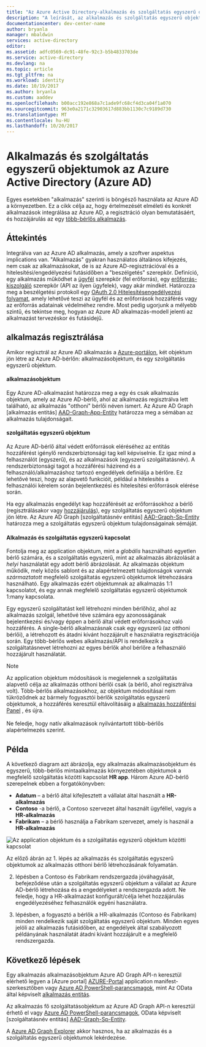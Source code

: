 ```yaml
---
title: "Az Azure Active Directory-alkalmazás és szolgáltatás egyszerű objektumok"
description: "A leírását, az alkalmazás és szolgáltatás egyszerű objektumok az Azure Active Directory közötti kapcsolat"
documentationcenter: dev-center-name
author: bryanla
manager: mbaldwin
services: active-directory
editor: 
ms.assetid: adfc0569-dc91-48fe-92c3-b5b4833703de
ms.service: active-directory
ms.devlang: na
ms.topic: article
ms.tgt_pltfrm: na
ms.workload: identity
ms.date: 10/19/2017
ms.author: bryanla
ms.custom: aaddev
ms.openlocfilehash: b00acc192e868a7c1ade9fc68cf4d3ca04f1a070
ms.sourcegitcommit: 963e0a2171c32903617d883bb1130c7c9189d730
ms.translationtype: MT
ms.contentlocale: hu-HU
ms.lasthandoff: 10/20/2017
---
```

# <a name="application-and-service-principal-objects-in-azure-active-directory-azure-ad"></a>Alkalmazás és szolgáltatás egyszerű objektumok az Azure Active Directory (Azure AD)
Egyes esetekben "alkalmazás" szerinti is böngésző használata az Azure AD a környezetben. Ez a cikk célja az, hogy értelmezését elméleti és konkrét alkalmazások integrálása az Azure AD, a regisztráció olyan bemutatásáért, és hozzájárulás az egy [több-bérlős alkalmazás](active-directory-dev-glossary.md#multi-tenant-application).

## <a name="overview"></a>Áttekintés
Integrálva van az Azure AD alkalmazás, amely a szoftver aspektus implications van. "Alkalmazás" gyakran használatos általános kifejezés, nem csak az alkalmazásokat, de is az Azure AD-regisztrációval és a hitelesítési/engedélyezési futásidőben a "beszélgetés" szerepkör. Definíció, egy alkalmazás működhet a [ügyfél](active-directory-dev-glossary.md#client-application) szerepkör (fel erőforrás), egy [erőforrás-kiszolgáló](active-directory-dev-glossary.md#resource-server) szerepkör (API az ilyen ügyfelek), vagy akár mindkét. Határozza meg a beszélgetési protokoll egy [OAuth 2.0 Hitelesítésengedélyezési folyamat](active-directory-dev-glossary.md#authorization-grant), amely lehetővé teszi az ügyfél és az erőforrások hozzáférés vagy az erőforrás adatainak védelméhez rendre. Most pedig ugorjunk a mélyebb szintű, és tekintse meg, hogyan az Azure AD alkalmazás-modell jelenti az alkalmazást tervezéskor és futásidejű. 

## <a name="application-registration"></a>alkalmazás regisztrálása
Amikor regisztrál az Azure AD alkalmazás a [Azure-portálon][AZURE-Portal], két objektum jön létre az Azure AD-bérlőn: alkalmazásobjektum, és egy szolgáltatás egyszerű objektum.

#### <a name="application-object"></a>alkalmazásobjektum
Egy Azure AD-alkalmazást határozza meg a egy és csak alkalmazás objektum, amely az Azure AD-bérlő, ahol az alkalmazás regisztrálva lett található, az alkalmazás "otthoni" bérlői néven ismert. Az Azure AD Graph [alkalmazás entitás] [ AAD-Graph-App-Entity] határozza meg a sémában az alkalmazás tulajdonságait. 

#### <a name="service-principal-object"></a>szolgáltatás egyszerű objektum
Az Azure AD-bérlő által védett erőforrások eléréséhez az entitás hozzáférést igénylő rendszerbiztonsági tag kell képviselnie. Ez igaz mind a felhasználót (egyszerű), és az alkalmazások (egyszerű szolgáltatásnév). A rendszerbiztonsági tagot a hozzáférési házirend és a felhasználó/alkalmazáshoz tartozó engedélyek definiálja a bérlőre. Ez lehetővé teszi, hogy az alapvető funkcióit, például a hitelesítés a felhasználói kérelem során bejelentkezési és hitelesítési erőforrások elérése során.

Ha egy alkalmazás engedélyt kap hozzáférését az erőforrásokhoz a bérlő (regisztrálásakor vagy [hozzájárulás](active-directory-dev-glossary.md#consent)), egy szolgáltatás egyszerű objektum jön létre. Az Azure AD Graph [szolgáltatásnév entitás] [ AAD-Graph-Sp-Entity] határozza meg a szolgáltatás egyszerű objektum tulajdonságainak sémáját.  

#### <a name="application-and-service-principal-relationship"></a>Alkalmazás és szolgáltatás egyszerű kapcsolat
Fontolja meg az application objektum, mint a *globális* használható egyetlen bérlő számára, és a szolgáltatás egyszerű, mint az alkalmazás ábrázolását a *helyi* használatát egy adott bérlő ábrázolását. Az alkalmazás objektum működik, mely közös sablont és az alapértelmezett tulajdonságok vannak *származtatott* megfelelő szolgáltatás egyszerű objektumok létrehozására használható. Egy alkalmazás ezért objektumnak az alkalmazás 1:1 kapcsolatot, és egy annak megfelelő szolgáltatás egyszerű objektumok 1:many kapcsolata.

Egy egyszerű szolgáltatást kell létrehozni minden bérlőhöz, ahol az alkalmazás szolgál, lehetővé téve számára egy azonosságának bejelentkezési és/vagy éppen a bérlő által védett erőforrásokhoz való hozzáférés. A single-bérlő alkalmazásnak csak egy egyszerű (az otthoni bérlői), a létrehozott és átadni kívánt hozzájárult e használatra regisztrációja során. Egy több-bérlős webes alkalmazás/API is rendelkezik a szolgáltatásnevet létrehozni az egyes bérlők ahol bérlőre a felhasználó hozzájárult használatát.  

> [!NOTE]
> Az application objektum módosítások is megjelennek a szolgáltatás alapvető célja az alkalmazás otthoni bérlői csak (a bérlő, ahol regisztrálva volt). Több-bérlős alkalmazásokhoz, az objektum módosításai nem tükröződnek az bármely fogyasztói bérlők szolgáltatás egyszerű objektumok, a hozzáférés keresztül eltávolításáig a [alkalmazás hozzáférési Panel](https://myapps.microsoft.com) , és újra.
><br>  
> Ne feledje, hogy natív alkalmazások nyilvántartott több-bérlős alapértelmezés szerint.
> 
> 

## <a name="example"></a>Példa
A következő diagram azt ábrázolja, egy alkalmazás alkalmazásobjektum és egyszerű, több-bérlős mintaalkalmazás környezetében objektumok a megfelelő szolgáltatás közötti kapcsolat **HR app**. Három Azure AD-bérlő szerepelnek ebben a forgatókönyvben: 

* **Adatum** – a bérlő által kifejlesztett a vállalat által használt a **HR-alkalmazás**
* **Contoso** -a bérlő, a Contoso szervezet által használt ügyféllel, vagyis a **HR-alkalmazás**
* **Fabrikam** – a bérlő használja a Fabrikam szervezet, amely is használ a **HR-alkalmazás**

![Az application objektum és a szolgáltatás egyszerű objektum közötti kapcsolat](./media/active-directory-application-objects/application-objects-relationship.png)

Az előző ábrán az 1. lépés az alkalmazás és szolgáltatás egyszerű objektumok az alkalmazás otthoni bérlő létrehozásának folyamatán.

2. lépésben a Contoso és Fabrikam rendszergazda jóváhagyását, befejeződése után a szolgáltatás egyszerű objektum a vállalat az Azure AD-bérlő létrehozása és a engedélyeket a rendszergazda adott. Ne feledje, hogy a HR-alkalmazást konfigurált/célja lehet hozzájárulás engedélyezéséhez felhasználók egyéni használatra.

3. lépésben, a fogyasztó a bérlők a HR-alkalmazás (Contoso és Fabrikam) minden rendelkezik saját szolgáltatás egyszerű objektum. Minden egyes jelöli az alkalmazás futásidőben, az engedélyek által szabályozott példányának használatát átadni kívánt hozzájárult e a megfelelő rendszergazda.

## <a name="next-steps"></a>Következő lépések
Egy alkalmazás alkalmazásobjektum Azure AD Graph API-n keresztül elérhető legyen a [Azure portal] [ AZURE-Portal] application manifest-szerkesztőben vagy [Azure AD PowerShell-parancsmagok](https://docs.microsoft.com/powershell/azure/overview?view=azureadps-2.0), mint Az OData által képviselt [alkalmazás entitás][AAD-Graph-App-Entity].

Az alkalmazás fő szolgáltatásobjektum az Azure AD Graph API-n keresztül érhető el vagy [Azure AD PowerShell-parancsmagok](https://docs.microsoft.com/powershell/azure/overview?view=azureadps-2.0), OData képviselt [szolgáltatásnév entitás] [ AAD-Graph-Sp-Entity].

A [Azure AD Graph Explorer](https://graphexplorer.azurewebsites.net/) akkor hasznos, ha az alkalmazás és a szolgáltatás egyszerű objektumok lekérdezése.

<!--Image references-->

<!--Reference style links -->
[AAD-Graph-App-Entity]: https://msdn.microsoft.com/Library/Azure/Ad/Graph/api/entity-and-complex-type-reference#application-entity
[AAD-Graph-Sp-Entity]: https://msdn.microsoft.com/Library/Azure/Ad/Graph/api/entity-and-complex-type-reference#serviceprincipal-entity
[AZURE-Portal]: https://portal.azure.com
